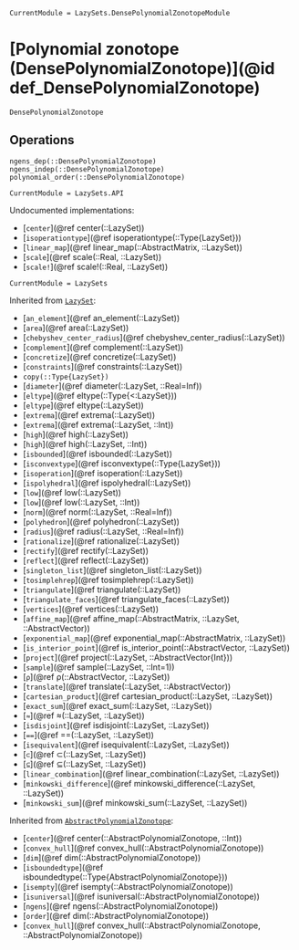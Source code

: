 ```@meta
CurrentModule = LazySets.DensePolynomialZonotopeModule
```

# [Polynomial zonotope (DensePolynomialZonotope)](@id def_DensePolynomialZonotope)

```@docs
DensePolynomialZonotope
```

## Operations

```@docs
ngens_dep(::DensePolynomialZonotope)
ngens_indep(::DensePolynomialZonotope)
polynomial_order(::DensePolynomialZonotope)
```

```@meta
CurrentModule = LazySets.API
```

Undocumented implementations:
* [`center`](@ref center(::LazySet))
* [`isoperationtype`](@ref isoperationtype(::Type{LazySet}))
* [`linear_map`](@ref linear_map(::AbstractMatrix, ::LazySet))
* [`scale`](@ref scale(::Real, ::LazySet))
* [`scale!`](@ref scale!(::Real, ::LazySet))

```@meta
CurrentModule = LazySets
```

Inherited from [`LazySet`](@ref):
* [`an_element`](@ref an_element(::LazySet))
* [`area`](@ref area(::LazySet))
* [`chebyshev_center_radius`](@ref chebyshev_center_radius(::LazySet))
* [`complement`](@ref complement(::LazySet))
* [`concretize`](@ref concretize(::LazySet))
* [`constraints`](@ref constraints(::LazySet))
* `copy(::Type{LazySet})`
* [`diameter`](@ref diameter(::LazySet, ::Real=Inf))
* [`eltype`](@ref eltype(::Type{<:LazySet}))
* [`eltype`](@ref eltype(::LazySet))
* [`extrema`](@ref extrema(::LazySet))
* [`extrema`](@ref extrema(::LazySet, ::Int))
* [`high`](@ref high(::LazySet))
* [`high`](@ref high(::LazySet, ::Int))
* [`isbounded`](@ref isbounded(::LazySet))
* [`isconvextype`](@ref isconvextype(::Type{LazySet}))
* [`isoperation`](@ref isoperation(::LazySet))
* [`ispolyhedral`](@ref ispolyhedral(::LazySet))
* [`low`](@ref low(::LazySet))
* [`low`](@ref low(::LazySet, ::Int))
* [`norm`](@ref norm(::LazySet, ::Real=Inf))
* [`polyhedron`](@ref polyhedron(::LazySet))
* [`radius`](@ref radius(::LazySet, ::Real=Inf))
* [`rationalize`](@ref rationalize(::LazySet))
* [`rectify`](@ref rectify(::LazySet))
* [`reflect`](@ref reflect(::LazySet))
* [`singleton_list`](@ref singleton_list(::LazySet))
* [`tosimplehrep`](@ref tosimplehrep(::LazySet))
* [`triangulate`](@ref triangulate(::LazySet))
* [`triangulate_faces`](@ref triangulate_faces(::LazySet))
* [`vertices`](@ref vertices(::LazySet))
* [`affine_map`](@ref affine_map(::AbstractMatrix, ::LazySet, ::AbstractVector))
* [`exponential_map`](@ref exponential_map(::AbstractMatrix, ::LazySet))
* [`is_interior_point`](@ref is_interior_point(::AbstractVector, ::LazySet))
* [`project`](@ref project(::LazySet, ::AbstractVector{Int}))
* [`sample`](@ref sample(::LazySet, ::Int=1))
* [`ρ`](@ref ρ(::AbstractVector, ::LazySet))
* [`translate`](@ref translate(::LazySet, ::AbstractVector))
* [`cartesian_product`](@ref cartesian_product(::LazySet, ::LazySet))
* [`exact_sum`](@ref exact_sum(::LazySet, ::LazySet))
* [`≈`](@ref ≈(::LazySet, ::LazySet))
* [`isdisjoint`](@ref isdisjoint(::LazySet, ::LazySet))
* [`==`](@ref ==(::LazySet, ::LazySet))
* [`isequivalent`](@ref isequivalent(::LazySet, ::LazySet))
* [`⊂`](@ref ⊂(::LazySet, ::LazySet))
* [`⊆`](@ref ⊆(::LazySet, ::LazySet))
* [`linear_combination`](@ref linear_combination(::LazySet, ::LazySet))
* [`minkowski_difference`](@ref minkowski_difference(::LazySet, ::LazySet))
* [`minkowski_sum`](@ref minkowski_sum(::LazySet, ::LazySet))

Inherited from [`AbstractPolynomialZonotope`](@ref):
* [`center`](@ref center(::AbstractPolynomialZonotope, ::Int))
* [`convex_hull`](@ref convex_hull(::AbstractPolynomialZonotope))
* [`dim`](@ref dim(::AbstractPolynomialZonotope))
* [`isboundedtype`](@ref isboundedtype(::Type{AbstractPolynomialZonotope}))
* [`isempty`](@ref isempty(::AbstractPolynomialZonotope))
* [`isuniversal`](@ref isuniversal(::AbstractPolynomialZonotope))
* [`ngens`](@ref ngens(::AbstractPolynomialZonotope))
* [`order`](@ref dim(::AbstractPolynomialZonotope))
* [`convex_hull`](@ref convex_hull(::AbstractPolynomialZonotope, ::AbstractPolynomialZonotope))
